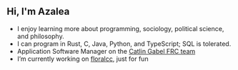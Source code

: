 ## Hi, I'm Azalea
- I enjoy learning more about programming, sociology, political science, and philosophy.
- I can program in Rust, C, Java, Python, and TypeScript; SQL is tolerated.
- Application Software Manager on the [Catlin Gabel FRC team](https://www.team1540.org/)
- I’m currently working on [floralcc](https://github.com/Ewie21/floralcc), just for fun


<!---[![Top Langs](https://github-readme-stats.vercel.app/api/top-langs/?username=Ewie21)](https://github.com/Ewie21/github-readme-stats) --->



<!---
Ewie21/Ewie21 is a ✨ special ✨ repository because its `README.md` (this file) appears on your GitHub profile.
You can click the Preview link to take a look at your changes.
--->
